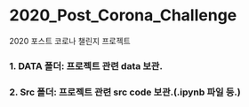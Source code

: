 # 2020_Post_Corona_Challenge
2020 포스트 코로나 챌린지 프로젝트

### 1. DATA 폴더: 프로젝트 관련 data 보관.

### 2. Src 폴더: 프로젝트 관련 src code 보관.(.ipynb 파일 등.)
